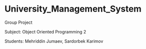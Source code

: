 # University_Management_System
Group Project

Subject: Object Oriented Programming 2


Students: Mehriddin Jumaev, Sardorbek Karimov
